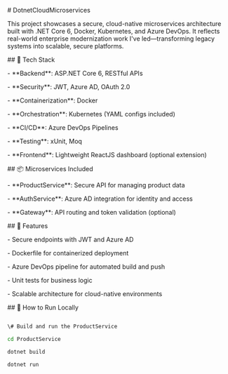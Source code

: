 \# DotnetCloudMicroservices



This project showcases a secure, cloud-native microservices architecture built with .NET Core 6, Docker, Kubernetes, and Azure DevOps. It reflects real-world enterprise modernization work I've led—transforming legacy systems into scalable, secure platforms.



\## 🔧 Tech Stack

\- \*\*Backend\*\*: ASP.NET Core 6, RESTful APIs

\- \*\*Security\*\*: JWT, Azure AD, OAuth 2.0

\- \*\*Containerization\*\*: Docker

\- \*\*Orchestration\*\*: Kubernetes (YAML configs included)

\- \*\*CI/CD\*\*: Azure DevOps Pipelines

\- \*\*Testing\*\*: xUnit, Moq

\- \*\*Frontend\*\*: Lightweight ReactJS dashboard (optional extension)



\## 📦 Microservices Included

\- \*\*ProductService\*\*: Secure API for managing product data

\- \*\*AuthService\*\*: Azure AD integration for identity and access

\- \*\*Gateway\*\*: API routing and token validation (optional)



\## 🚀 Features

\- Secure endpoints with JWT and Azure AD

\- Dockerfile for containerized deployment

\- Azure DevOps pipeline for automated build and push

\- Unit tests for business logic

\- Scalable architecture for cloud-native environments



\## 🧪 How to Run Locally

```bash

\# Build and run the ProductService

cd ProductService

dotnet build

dotnet run

